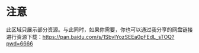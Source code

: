 # 注意
此区域只展示部分资源。与此同时，如果你需要，你也可以通过我分享的网盘链接进行资源下载：https://pan.baidu.com/s/1SbvlYozSEEa0pFEdL_sTOQ?pwd=6666 
